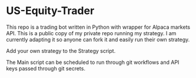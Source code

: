 # US-Equity-Trader
This repo is a trading bot written in Python with wrapper for Alpaca markets API. This is a public copy of my private repo running my strategy. I am currently adapting it 
so anyone can fork it and easily run their own strategy.

Add your own strategy to the Strategy script.

The Main script can be scheduled to run through git workflows and API keys passed through git secrets.
